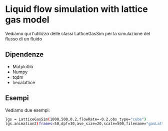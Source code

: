 # Liquid flow simulation with lattice gas model
Vediamo qui l'utilizzo delle classi LatticeGasSim per la simulazione del flusso di un fluido

## Dipendenze
* Matplotlib
* Numpy
* tqdm
* hexalattice

## Esempi
Vediamo due esempi:
```sh
lgs = LatticeGasSim(1000,500,0.2,flowRate=-0.2,obs_type="cube")
lgs.animation2(frames=50,dpf=30,ave_size=20,scale=500,filename="gasLattice_cubeee")
```